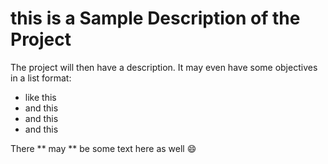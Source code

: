 # this is a Sample Description of the Project

The project will then have a description.  It may even have some objectives in a list format:
- like this
- and this
- and this
- and this

There ** may ** be some text here as well :smile:
